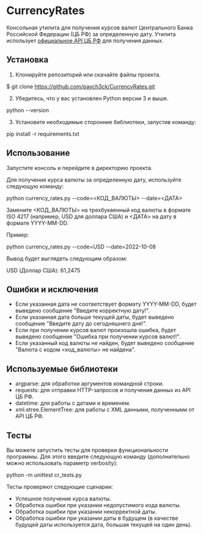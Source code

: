 # CurrencyRates

Консольная утилита для получения курсов валют Центрального Банка Российской Федерации (ЦБ РФ) за определенную дату. Утилита использует [официальное API ЦБ РФ](https://www.cbr.ru/development/sxml/ "Документация к API ЦБ РФ") для получения данных.

## Установка

1. Клонируйте репозиторий или скачайте файлы проекта.


$ git clone https://github.com/paych3ck/CurrencyRates.git


2. Убедитесь, что у вас установлен Python версии 3 и выше.


python --version


3. Установите необходимые сторонние библиотеки, запустив команду:


pip install -r requirements.txt


## Использование

Запустите консоль и перейдите в директорию проекта.

Для получения курса валюты за определенную дату, используйте следующую команду:


python currency_rates.py --code=<КОД_ВАЛЮТЫ> --date=<ДАТА>


Замените <КОД_ВАЛЮТЫ> на трехбуквенный код валюты в формате ISO 4217 (например, USD для доллара США) и <ДАТА> на дату в формате YYYY-MM-DD.

Пример:


python currency_rates.py --code=USD --date=2022-10-08


Вывод будет выглядеть следующим образом:


USD (Доллар США): 61,2475


## Ошибки и исключения

- Если указанная дата не соответствует формату YYYY-MM-DD, будет выведено сообщение "Введите корректную дату!".
- Если указанная дата больше текущей даты, будет выведено сообщение "Введите дату до сегодняшнего дня!".
- Если при получении курсов валют произошла ошибка, будет выведено сообщение "Ошибка при получении курсов валют!".
- Если указанный код валюты не найден, будет выведено сообщение "Валюта с кодом <код_валюты> не найдена".

## Используемые библиотеки

- argparse: для обработки аргументов командной строки.
- requests: для отправки HTTP-запросов и получения данных из API ЦБ РФ.
- datetime: для работы с датами и временем.
- xml.etree.ElementTree: для работы с XML данными, полученными от API ЦБ РФ.

## Тесты

Вы можете запустить тесты для проверки функциональности программы. Для этого введите следующую команду (дополнительно можно использовать параметр verbosity):


python -m unittest cr_tests.py


Тесты проверяют следующие сценарии:

- Успешное получение курса валюты.
- Обработка ошибки при указании недопустимого кода валюты.
- Обработка ошибки при указании некорректной даты.
- Обработка ошибки при указании даты в будущем (в качестве будущей даты используется дата, большая текущей на один день).
